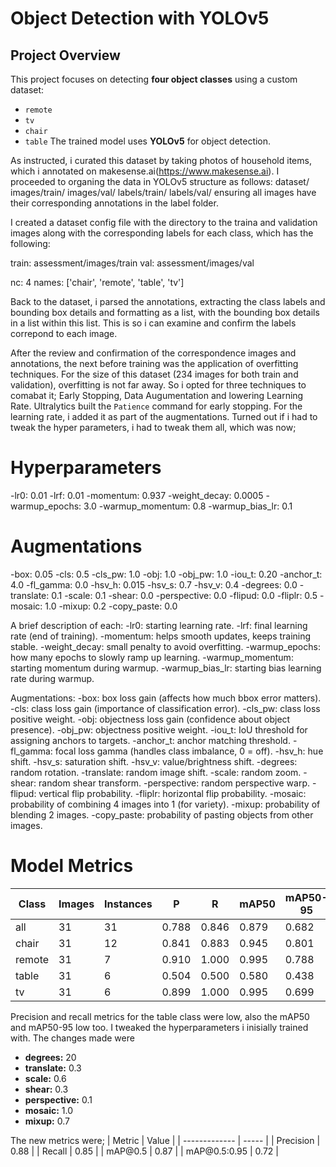 # Object Detection with YOLOv5

## Project Overview
This project focuses on detecting **four object classes** using a custom dataset:
  - `remote`
  - `tv`
  - `chair`
  - `table`
The trained model uses **YOLOv5** for object detection.

As instructed, i curated this dataset by taking photos of household items, which i annotated on makesense.ai(https://www.makesense.ai).
I proceeded to organing the data in YOLOv5 structure as follows:
  dataset/
    images/train/
    images/val/
    labels/train/
    labels/val/
ensuring all images have their corresponding annotations in the label folder.

I created a dataset config file with the directory to the traina and validation images along with the corresponding labels for each class, which has the following:

  train: assessment/images/train
  val: assessment/images/val

  nc: 4
  names: ['chair', 'remote', 'table', 'tv']

Back to the dataset, i parsed the annotations, extracting the class labels and bounding box details and formatting as a list, with the bounding box details in a list within this list. This is so i can examine and confirm the labels correpond to each image.

After the review and confirmation of the correspondence images and annotations, the next before training was the application of overfitting techniques. For the size of this dataset (234 images for both train and validation), overfitting is not far away. So i opted for three techniques to comabat it; Early Stopping, Data Augumentation and lowering Learning Rate. Ultralytics built the `Patience` command for early stopping. For the learning rate, i added it as part of the augmentations. Turned out if i had to tweak the hyper parameters, i had to tweak them all, which was now;

# Hyperparameters
-lr0: 0.01
-lrf: 0.01
-momentum: 0.937
-weight_decay: 0.0005
-warmup_epochs: 3.0
-warmup_momentum: 0.8
-warmup_bias_lr: 0.1

# Augmentations
-box: 0.05
-cls: 0.5
-cls_pw: 1.0
-obj: 1.0
-obj_pw: 1.0
-iou_t: 0.20
-anchor_t: 4.0
-fl_gamma: 0.0
-hsv_h: 0.015
-hsv_s: 0.7
-hsv_v: 0.4
-degrees: 0.0
-translate: 0.1
-scale: 0.1
-shear: 0.0
-perspective: 0.0
-flipud: 0.0
-fliplr: 0.5
-mosaic: 1.0
-mixup: 0.2
-copy_paste: 0.0

A brief description of each:
-lr0: starting learning rate.
-lrf: final learning rate (end of training).
-momentum: helps smooth updates, keeps training stable.
-weight_decay: small penalty to avoid overfitting.
-warmup_epochs: how many epochs to slowly ramp up learning.
-warmup_momentum: starting momentum during warmup.
-warmup_bias_lr: starting bias learning rate during warmup.

Augmentations:
-box: box loss gain (affects how much bbox error matters).
-cls: class loss gain (importance of classification error).
-cls_pw: class loss positive weight.
-obj: objectness loss gain (confidence about object presence).
-obj_pw: objectness positive weight.
-iou_t: IoU threshold for assigning anchors to targets.
-anchor_t: anchor matching threshold.
-fl_gamma: focal loss gamma (handles class imbalance, 0 = off).
-hsv_h: hue shift.
-hsv_s: saturation shift.
-hsv_v: value/brightness shift.
-degrees: random rotation.
-translate: random image shift.
-scale: random zoom.
-shear: random shear transform.
-perspective: random perspective warp.
-flipud: vertical flip probability.
-fliplr: horizontal flip probability.
-mosaic: probability of combining 4 images into 1 (for variety).
-mixup: probability of blending 2 images.
-copy_paste: probability of pasting objects from other images.


# Model Metrics
| Class  | Images | Instances | P     | R     | mAP50 | mAP50-95 |
| ------ | ------ | --------- | ----- | ----- | ----- | -------- |
| all    | 31     | 31        | 0.788 | 0.846 | 0.879 | 0.682    |
| chair  | 31     | 12        | 0.841 | 0.883 | 0.945 | 0.801    |
| remote | 31     | 7         | 0.910 | 1.000 | 0.995 | 0.788    |
| table  | 31     | 6         | 0.504 | 0.500 | 0.580 | 0.438    |
| tv     | 31     | 6         | 0.899 | 1.000 | 0.995 | 0.699    |

Precision and recall metrics for the table class were low, also the mAP50 and mAP50-95 low too. I tweaked the hyperparameters i inisially trained with. The changes made were
* **degrees:** 20
* **translate:** 0.3
* **scale:** 0.6
* **shear:** 0.3
* **perspective:** 0.1
* **mosaic:** 1.0
* **mixup:** 0.7

The new metrics were;
| Metric        | Value |
| ------------- | ----- |
| Precision     | 0.88  |
| Recall        | 0.85  |
| mAP\@0.5      | 0.87  |
| mAP\@0.5:0.95 | 0.72  |
